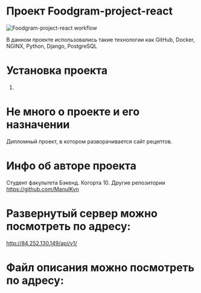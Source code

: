 # Проект Foodgram-project-react
![Foodgram-project-react workflow]()

В данном проекте использовались такие технологии как GitHub, Docker, NGINX, Python, Django, PostgreSQL

# Установка проекта
1. 

# Не много о проекте и его назначении
Дипломный проект, в котором разворачивается сайт рецептов.

# Инфо об авторе проекта 
Студент факультета Бэкенд. Когорта 10. 
Другие репозитории https://github.com/ManulKyn

# Развернутый сервер можно посмотреть по адресу:
http://84.252.130.149/api/v1/

# Файл описания можно посмотреть по адресу:
